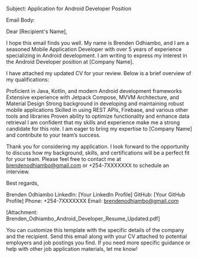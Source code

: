 Subject: Application for Android Developer Position

Email Body:

Dear [Recipient's Name],

I hope this email finds you well. My name is Brenden Odhiambo, and I am a seasoned Mobile Application Developer with over 5 years of experience specializing in Android development. I am writing to express my interest in the Android Developer position at [Company Name].

I have attached my updated CV for your review. Below is a brief overview of my qualifications:

Proficient in Java, Kotlin, and modern Android development frameworks
Extensive experience with Jetpack Compose, MVVM Architecture, and Material Design
Strong background in developing and maintaining robust mobile applications
Skilled in using REST APIs, Firebase, and various other tools and libraries
Proven ability to optimize functionality and enhance data retrieval
I am confident that my skills and experience make me a strong candidate for this role. I am eager to bring my expertise to [Company Name] and contribute to your team’s success.

Thank you for considering my application. I look forward to the opportunity to discuss how my background, skills, and certifications will be a perfect fit for your team. Please feel free to contact me at brendenodhiambo@gmail.com or +254-7XXXXXXX to schedule an interview.

Best regards,

Brenden Odhiambo
LinkedIn: [Your LinkedIn Profile]
GitHub: [Your GitHub Profile]
Phone: +254-7XXXXXXX
Email: brendenodhiambo@gmail.com

[Attachment: Brenden_Odhiambo_Android_Developer_Resume_Updated.pdf]

You can customize this template with the specific details of the company and the recipient. Send this email along with your CV attached to potential employers and job postings you find. If you need more specific guidance or help with other job application materials, let me know!